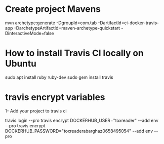 
# Create project Mavens

mvn archetype:generate -DgroupId=com.tab -DartifactId=ci-docker-travis-app -DarchetypeArtifactId=maven-archetype-quickstart -DinteractiveMode=false

# How to install Travis CI locally on Ubuntu

sudo apt install ruby ruby-dev
sudo gem install travis

# travis encrypt variables
1- Add your project to travis ci

travis login --pro
travis encrypt DOCKERHUB_USER="toxreader" --add env --pro
travis encrypt DOCKERHUB_PASSWORD="toxreaderabarghaz0658495054" --add env --pro
